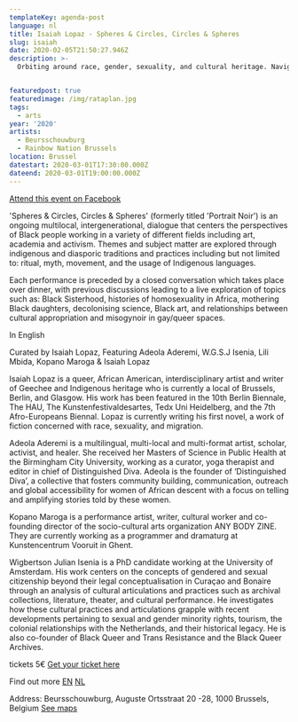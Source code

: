 ```yaml
---
templateKey: agenda-post
language: nl
title: Isaiah Lopaz - Spheres & Circles, Circles & Spheres
slug: isaiah
date: 2020-02-05T21:50:27.946Z
description: >-
  Orbiting around race, gender, sexuality, and cultural heritage. Navigating the experiences of Black bodies moving through time and space.


featuredpost: true
featuredimage: /img/rataplan.jpg
tags:
  - arts
year: '2020'
artists:
  - Beursschouwburg
  - Rainbow Nation Brussels
location: Brussel
datestart: 2020-03-01T17:30:00.000Z
dateend: 2020-03-01T19:00:00.000Z
---
```

[Attend this event on Facebook](https://www.facebook.com/events/2582054412071803/)

'Spheres & Circles, Circles & Spheres' (formerly titled 'Portrait Noir') is an ongoing multilocal, intergenerational, dialogue that centers the perspectives of Black people working in a variety of different fields including art, academia and activism. Themes and subject matter are explored through indigenous and diasporic traditions and practices including but not limited to: ritual, myth, movement, and the usage of Indigenous languages.

Each performance is preceded by a closed conversation which takes place over dinner, with previous discussions leading to a live exploration of topics such as: Black Sisterhood, histories of homosexuality in Africa, mothering Black daughters, decolonising science, Black art, and relationships between cultural appropriation and misogynoir in gay/queer spaces.

In English

Curated by Isaiah Lopaz, Featuring Adeola Aderemi, W.G.S.J Isenia, Lili Mbida, Kopano Maroga & Isaiah Lopaz

Isaiah Lopaz is a queer, African American, interdisciplinary artist and writer of Geechee and Indigenous heritage who is currently a local of Brussels, Berlin, and Glasgow. His work has been featured in the 10th Berlin Biennale, The HAU, The Kunstenfestivaldesartes, Tedx Uni Heidelberg, and the 7th Afro-Europeans Biennal. Lopaz is currently writing his first novel, a work of fiction concerned with race, sexuality, and migration.

Adeola Aderemi is a multilingual, multi-local and multi-format artist, scholar, activist, and healer. She received her Masters of Science in Public Health at the Birmingham City University, working as a curator, yoga therapist and editor in chief of Distinguished Diva. Adeola is the founder of ‘Distinguished Diva’, a collective that fosters community building, communication, outreach and global accessibility for women of African descent with a focus on telling and amplifying stories told by these women.

Kopano Maroga is a performance artist, writer, cultural worker and co-founding director of the socio-cultural arts organization​ ​ANY BODY ZINE​. They are currently working as a programmer and dramaturg at​ ​Kunstencentrum Vooruit​ in Ghent.

Wigbertson Julian Isenia is a PhD candidate working at the University of Amsterdam. His work centers on the concepts of gendered and sexual citizenship beyond their legal conceptualisation in ​Curaçao ​and Bonaire through an analysis of cultural articulations and practices such as archival collections, literature, theater, and cultural performance. He investigates how these cultural practices and articulations grapple with recent developments pertaining to sexual and gender minority rights, tourism, the colonial relationships with the Netherlands, and their historical legacy. He is also co-founder of Black Queer and Trans Resistance and the Black Queer Archives.

tickets
5€
[Get your ticket here](bit.ly/circles_spheres)

Find out more
[EN](beursschouwburg.be/en/events/spheres-circles-circles-spheres/)
[NL](beursschouwburg.be/nl/events/spheres-circles-circles-spheres/)

Address: Beursschouwburg, Auguste Ortsstraat 20 -28, 1000 Brussels, Belgium
[See maps](https://goo.gl/maps/DhBu8cak4gTzckgZA)
